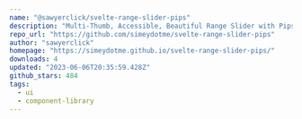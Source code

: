 ```yaml
---
name: "@sawyerclick/svelte-range-slider-pips"
description: "Multi-Thumb, Accessible, Beautiful Range Slider with Pips"
repo_url: "https://github.com/simeydotme/svelte-range-slider-pips"
author: "sawyerclick"
homepage: "https://simeydotme.github.io/svelte-range-slider-pips/"
downloads: 4
updated: "2023-06-06T20:35:59.428Z"
github_stars: 484
tags: 
  - ui
  - component-library
---
```

